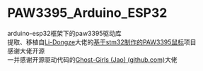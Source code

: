 # PAW3395_Arduino_ESP32
arduino-esp32框架下的paw3395驱动库  
提取、移植自[Li-Dongze](https://github.com/Li-Dongze/)大佬的[基于stm32制作的PAW3395鼠标](https://github.com/Li-Dongze/stm32_paw3395_mouse)项目  
感谢大佬开源  
一并感谢开源驱动代码的[Ghost-Girls (Jao) (github.com)](https://github.com/Ghost-Girls/)大佬  
